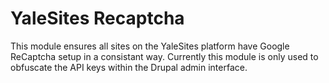 # YaleSites Recaptcha

This module ensures all sites on the YaleSites platform have Google ReCaptcha setup in a consistant way. Currently this module is only used to obfuscate the API keys within the Drupal admin interface.
